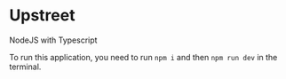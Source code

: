 # Upstreet
NodeJS with Typescript

To run this application, you need to run `npm i` and then `npm run dev` in the terminal.
